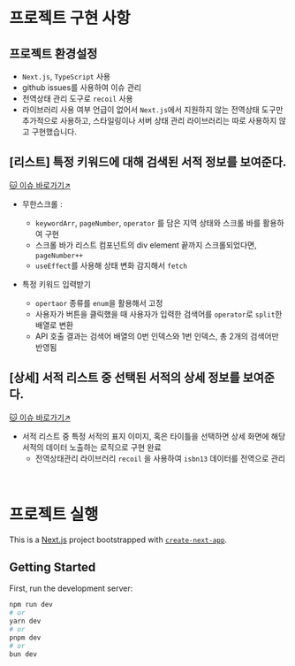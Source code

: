 # 프로젝트 구현 사항

## 프로젝트 환경설정

- `Next.js`, `TypeScript` 사용
- github issues를 사용하여 이슈 관리
- 전역상태 관리 도구로 `recoil` 사용
- 라이브러리 사용 여부 언급이 없어서 `Next.js`에서 지원하지 않는 전역상태 도구만 추가적으로 사용하고, 스타일링이나 서버 상태 관리 라이브러리는 따로 사용하지 않고 구현했습니다.

## [리스트] 특정 키워드에 대해 검색된 서적 정보를 보여준다.

[🐱 이슈 바로가기↗︎](https://github.com/sparrowscout/trevari_assign/issues/1)

- 무한스크롤 :

  - `keywordArr`, `pageNumber`, `operator` 를 담은 지역 상태와 스크롤 바를 활용하여 구현
  - 스크롤 바가 리스트 컴포넌트의 div element 끝까지 스크롤되었다면, `pageNumber++`
  - `useEffect`를 사용해 상태 변화 감지해서 `fetch`

- 특정 키워드 입력받기
  - `opertaor` 종류를 `enum`을 활용해서 고정
  - 사용자가 버튼을 클릭했을 때 사용자가 입력한 검색어를 `operator`로 `split`한 배열로 변환
  - API 호출 결과는 검색어 배열의 0번 인덱스와 1번 인덱스, 총 2개의 검색어만 반영됨

## [상세] 서적 리스트 중 선택된 서적의 상세 정보를 보여준다.

[🐱 이슈 바로가기↗︎](https://github.com/sparrowscout/trevari_assign/issues/2)

- 서적 리스트 중 특정 서적의 표지 이미지, 혹은 타이틀을 선택하면 상세 화면에 해당 서적의 데이터 노출하는 로직으로 구현 완료
  - 전역상태관리 라이브러리 `recoil` 을 사용하여 `isbn13` 데이터를 전역으로 관리

<br/>

# 프로젝트 실행

This is a [Next.js](https://nextjs.org/) project bootstrapped with [`create-next-app`](https://github.com/vercel/next.js/tree/canary/packages/create-next-app).

## Getting Started

First, run the development server:

```bash
npm run dev
# or
yarn dev
# or
pnpm dev
# or
bun dev
```
